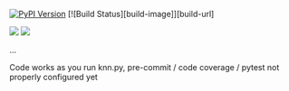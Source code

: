 
[![PyPI Version][pypi-image]][pypi-url]
[![Build Status][build-image]][build-url]
<!-- [![Code Coverage][coverage-image]][coverage-url]-->
[![][stars-image]][stars-url]
[![][versions-image]][versions-url]

...

<!-- Badges: -->
[pypi-image]: https://img.shields.io/pypi/v/knn-torch
[pypi-url]: https://pypi.org/project/knn-torch/
[stars-image]: https://img.shields.io/github/stars/yeok-c/knn-torch/
[stars-url]: https://github.com/Yeok-c/knn-torch/
[versions-image]: https://img.shields.io/pypi/pyversions/knn-torch/
[versions-url]: https://pypi.org/project/knn-torch/

Code works as you run knn.py, pre-commit / code coverage / pytest not properly configured yet

